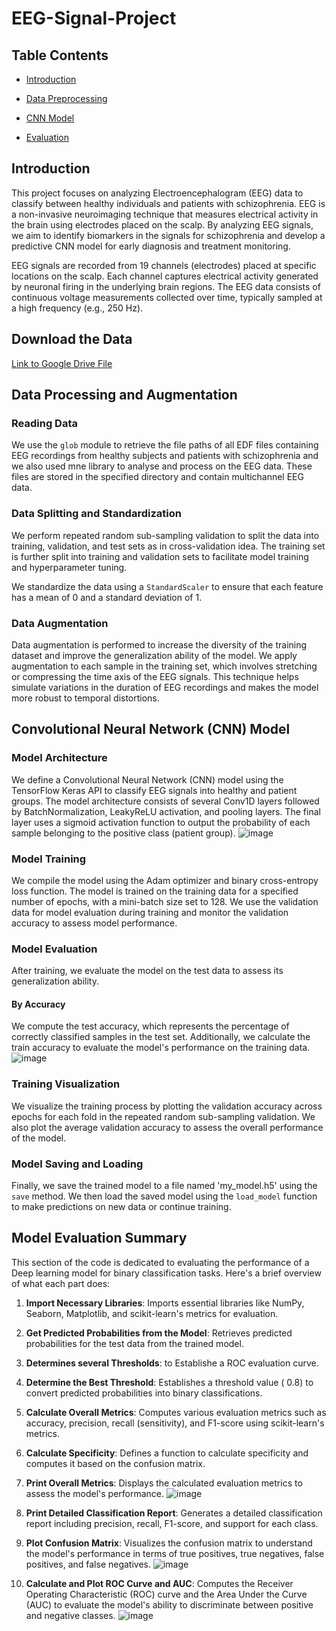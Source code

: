 # EEG-Signal-Project

## Table Contents 
* [Introduction](Project/blob/main/README.md#introduction)

* [Data Preprocessing](https://github.com/RawanTarekkk/EEG-Signal-Project/blob/main/README.md#data-processing-and-augmentation)

* [CNN Model](https://github.com/RawanTarekkk/EEG-Signal-Project/blob/main/README.md#convolutional-neural-network-cnn-model)

* [Evaluation](https://github.com/RawanTarekkk/EEG-Signal-Project/blob/main/README.md#model-evaluation-summary)


## Introduction
This project focuses on analyzing Electroencephalogram (EEG) data to classify between healthy individuals and patients with schizophrenia. 
EEG is a non-invasive neuroimaging technique that measures electrical activity in the brain using electrodes placed on the scalp. By analyzing EEG signals, we aim to identify biomarkers in the signals for schizophrenia and develop a predictive CNN model for early diagnosis and treatment monitoring.

EEG signals are recorded from 19 channels (electrodes) placed at specific locations on the scalp. Each channel captures electrical activity generated by neuronal firing in the underlying brain regions. The EEG data consists of continuous voltage measurements collected over time, typically sampled at a high frequency (e.g., 250 Hz).

## Download the Data 
[Link to Google Drive File](https://drive.google.com/file/d/1C_-97ewUv3LwI-yODNY2fHTUxdJlo5os/view?usp=sharing)


## Data Processing and Augmentation

### Reading Data
We use the `glob` module to retrieve the file paths of all EDF files containing EEG recordings from healthy subjects and patients with schizophrenia and we also used mne library to analyse and process on the EEG data. 
These files are stored in the specified directory and contain multichannel EEG data.

### Data Splitting and Standardization
We perform repeated random sub-sampling validation to split the data into training, validation, and test sets as in cross-validation idea. 
The training set is further split into training and validation sets to facilitate model training and hyperparameter tuning. 

We standardize the data using a `StandardScaler` to ensure that each feature has a mean of 0 and a standard deviation of 1.

### Data Augmentation
Data augmentation is performed to increase the diversity of the training dataset and improve the generalization ability of the model. 
We apply augmentation to each sample in the training set, which involves stretching or compressing the time axis of the EEG signals. 
This technique helps simulate variations in the duration of EEG recordings and makes the model more robust to temporal distortions.

## Convolutional Neural Network (CNN) Model

### Model Architecture
We define a Convolutional Neural Network (CNN) model using the TensorFlow Keras API to classify EEG signals into healthy and patient groups.
The model architecture consists of several Conv1D layers followed by BatchNormalization, LeakyReLU activation, and pooling layers. 
The final layer uses a sigmoid activation function to output the probability of each sample belonging to the positive class (patient group).
![image](https://github.com/RawanTarekkk/EEG-Signal-Project/assets/161609730/01538168-a2f5-49db-a799-b07dfd313325)


### Model Training
We compile the model using the Adam optimizer and binary cross-entropy loss function. 
The model is trained on the training data for a specified number of epochs, with a mini-batch size set to 128. 
We use the validation data for model evaluation during training and monitor the validation accuracy to assess model performance.

### Model Evaluation
After training, we evaluate the model on the test data to assess its generalization ability.
#### By Accuracy 
We compute the test accuracy, which represents the percentage of correctly classified samples in the test set. 
Additionally, we calculate the train accuracy to evaluate the model's performance on the training data.
![image](https://github.com/RawanTarekkk/EEG-Signal-Project/assets/161609730/36f20665-e105-4fbd-a5c6-bdfad56c7a15)


### Training Visualization
We visualize the training process by plotting the validation accuracy across epochs for each fold in the repeated random sub-sampling validation. We also plot the average validation accuracy to assess the overall performance of the model.

### Model Saving and Loading
Finally, we save the trained model to a file named 'my_model.h5' using the `save` method. We then load the saved model using the `load_model` function to make predictions on new data or continue training.

## Model Evaluation Summary

This section of the code is dedicated to evaluating the performance of a Deep learning model for binary classification tasks. Here's a brief overview of what each part does:

1. **Import Necessary Libraries**: Imports essential libraries like NumPy, Seaborn, Matplotlib, and scikit-learn's metrics for evaluation.

2. **Get Predicted Probabilities from the Model**: Retrieves predicted probabilities for the test data from the trained model.

3. **Determines several Thresholds**: to Establishe a ROC evaluation curve.

4. **Determine the Best Threshold**: Establishes a threshold value ( 0.8) to convert predicted probabilities into binary classifications.

5. **Calculate Overall Metrics**: Computes various evaluation metrics such as accuracy, precision, recall (sensitivity), and F1-score using scikit-learn's metrics.

6. **Calculate Specificity**: Defines a function to calculate specificity and computes it based on the confusion matrix.

7. **Print Overall Metrics**: Displays the calculated evaluation metrics to assess the model's performance.
![image](https://github.com/RawanTarekkk/EEG-Signal-Project/assets/161609730/a3216398-d77f-49b4-aadd-4088f496fc19)

8. **Print Detailed Classification Report**: Generates a detailed classification report including precision, recall, F1-score, and support for each class.

9. **Plot Confusion Matrix**: Visualizes the confusion matrix to understand the model's performance in terms of true positives, true negatives, false positives, and false negatives.
![image](https://github.com/RawanTarekkk/EEG-Signal-Project/assets/161609730/08278ee9-f1ef-4917-8909-c0312313284a)

10. **Calculate and Plot ROC Curve and AUC**: Computes the Receiver Operating Characteristic (ROC) curve and the Area Under the Curve (AUC) to evaluate the model's ability to discriminate between positive and negative classes.
![image](https://github.com/RawanTarekkk/EEG-Signal-Project/assets/161609730/edb0a834-0529-4213-8ec3-d3b3c1d4f3ae)
